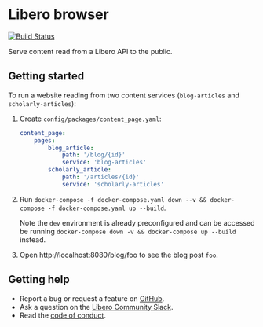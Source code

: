 Libero browser
==============

[![Build Status](https://travis-ci.com/libero/browser.svg?branch=master)](https://travis-ci.com/libero/browser)

Serve content read from a Libero API to the public.

Getting started
---------------

To run a website reading from two content services (`blog-articles` and `scholarly-articles`):

1. Create `config/packages/content_page.yaml`:

    ```yaml
    content_page:
        pages:
            blog_article:
                path: '/blog/{id}'
                service: 'blog-articles'
            scholarly_article:
                path: '/articles/{id}'
                service: 'scholarly-articles'
    ```

2. Run `docker-compose -f docker-compose.yaml down --v && docker-compose -f docker-compose.yaml up --build`.

    Note the `dev` environment is already preconfigured and can be accessed be running `docker-compose down -v && docker-compose up --build` instead. 

3. Open http://localhost:8080/blog/foo to see the blog post `foo`.

Getting help
------------

- Report a bug or request a feature on [GitHub](https://github.com/libero/libero/issues/new/choose).
- Ask a question on the [Libero Community Slack](https://libero-community.slack.com/).
- Read the [code of conduct](https://libero.pub/code-of-conduct).
